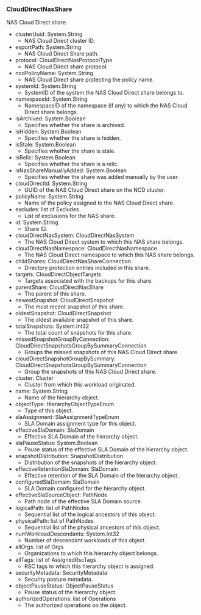 ### CloudDirectNasShare
NAS Cloud Direct share.

- clusterUuid: System.String
  - NAS Cloud Direct cluster ID.
- exportPath: System.String
  - NAS Cloud Direct Share path.
- protocol: CloudDirectNasProtocolType
  - NAS Cloud Direct share protocol.
- ncdPolicyName: System.String
  - NAS Cloud Direct share protecting the policy name.
- systemId: System.String
  - SystemID of the system the NAS Cloud Direct share belongs to.
- namespaceId: System.String
  - NamespaceID of the namespace (if any) to which the NAS Cloud Direct share belongs.
- isArchived: System.Boolean
  - Specifies whether the share is archived.
- isHidden: System.Boolean
  - Specifies whether the share is hidden.
- isStale: System.Boolean
  - Specifies whether the share is stale.
- isRelic: System.Boolean
  - Specifies whether the share is a relic.
- isNasShareManuallyAdded: System.Boolean
  - Specifies whether the share was added manually by the user.
- cloudDirectId: System.String
  - UUID of the NAS Cloud Direct share on the NCD cluster.
- policyName: System.String
  - Name of the policy assigned to the NAS Cloud Direct share.
- excludes: list of Excludes
  - List of exclusions for the NAS share.
- id: System.String
  - Share ID.
- cloudDirectNasSystem: CloudDirectNasSystem
  - The NAS Cloud Direct system to which this NAS share belongs.
- cloudDirectNasNamespace: CloudDirectNasNamespace
  - The NAS Cloud Direct namespace to which this NAS share belongs.
- childShares: CloudDirectNasShareConnection
  - Directory protection entries included in this share.
- targets: CloudDirectObjectTargets
  - Targets associated with the backups for this share.
- parentShare: CloudDirectNasShare
  - The parent of this share.
- newestSnapshot: CloudDirectSnapshot
  - The most recent snapshot of this share.
- oldestSnapshot: CloudDirectSnapshot
  - The oldest available snapshot of this share.
- totalSnapshots: System.Int32
  - The total count of snapshots for this share.
- missedSnapshotGroupByConnection: CloudDirectSnapshotsGroupBySummaryConnection
  - Groups the missed snapshots of this NAS Cloud Direct share.
- cloudDirectSnapshotGroupBySummary: CloudDirectSnapshotsGroupBySummaryConnection
  - Group the snapshots of this NAS Cloud Direct share.
- cluster: Cluster
  - Cluster from which this workload originated.
- name: System.String
  - Name of the hierarchy object.
- objectType: HierarchyObjectTypeEnum
  - Type of this object.
- slaAssignment: SlaAssignmentTypeEnum
  - SLA Domain assignment type for this object.
- effectiveSlaDomain: SlaDomain
  - Effective SLA Domain of the hierarchy object.
- slaPauseStatus: System.Boolean
  - Pause status of the effective SLA Domain of the hierarchy object.
- snapshotDistribution: SnapshotDistribution
  - Distribution of the snapshots of the hierarchy object.
- effectiveRetentionSlaDomain: SlaDomain
  - Effective retention of the SLA Domain of the hierarchy object.
- configuredSlaDomain: SlaDomain
  - SLA Domain configured for the hierarchy object.
- effectiveSlaSourceObject: PathNode
  - Path node of the effective SLA Domain source.
- logicalPath: list of PathNodes
  - Sequential list of the logical ancestors of this object.
- physicalPath: list of PathNodes
  - Sequential list of the physical ancestors of this object.
- numWorkloadDescendants: System.Int32
  - Number of descendant workloads of this object.
- allOrgs: list of Orgs
  - Organizations to which this hierarchy object belongs.
- allTags: list of AssignedRscTags
  - RSC tags to which this hierarchy object is assigned.
- securityMetadata: SecurityMetadata
  - Security posture metadata.
- objectPauseStatus: ObjectPauseStatus
  - Pause status of the hierarchy object.
- authorizedOperations: list of Operations
  - The authorized operations on the object.
